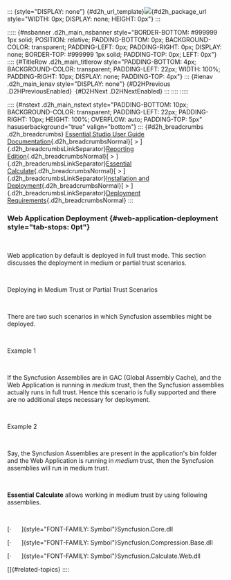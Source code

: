 ::: {style="DISPLAY: none"}
[](ms-xhelp:///?Id=d2h_url_template){#d2h_url_template}![](!package_url!){#d2h_package_url style="WIDTH: 0px; DISPLAY: none; HEIGHT: 0px"}
:::

::::: {#nsbanner .d2h_main_nsbanner style="BORDER-BOTTOM: #999999 1px solid; POSITION: relative; PADDING-BOTTOM: 0px; BACKGROUND-COLOR: transparent; PADDING-LEFT: 0px; PADDING-RIGHT: 0px; DISPLAY: none; BORDER-TOP: #999999 1px solid; PADDING-TOP: 0px; LEFT: 0px"}
:::: {#TitleRow .d2h_main_titlerow style="PADDING-BOTTOM: 4px; BACKGROUND-COLOR: transparent; PADDING-LEFT: 22px; WIDTH: 100%; PADDING-RIGHT: 10px; DISPLAY: none; PADDING-TOP: 4px"}
::: {#ienav .d2h_main_ienav style="DISPLAY: none"}
[](ms-xhelp:///?Id=c81f2786-6a5a-4e37-bcae-892af4880fe1){#D2HPrevious .D2HPreviousEnabled}  [](ms-xhelp:///?Id=9a68faa8-f16b-4e2e-9665-4a2bb315f199){#D2HNext .D2HNextEnabled}
:::
::::
:::::

:::: {#nstext .d2h_main_nstext style="PADDING-BOTTOM: 10px; BACKGROUND-COLOR: transparent; PADDING-LEFT: 22px; PADDING-RIGHT: 10px; HEIGHT: 100%; OVERFLOW: auto; PADDING-TOP: 5px" hasuserbackground="true" valign="bottom"}
::: {#d2h_breadcrumbs .d2h_breadcrumbs}
[Essential Studio User Guide Documentation](ms-xhelp:///?Id=12457748-09e3-4d74-a240-8e049cedf030){.d2h_breadcrumbsNormal}[ \> ]{.d2h_breadcrumbsLinkSeparator}[Reporting Edition](ms-xhelp:///?Id=027aa5b6-6676-4f93-ad23-c20e8c45792e){.d2h_breadcrumbsNormal}[ \> ]{.d2h_breadcrumbsLinkSeparator}[Essential Calculate](ms-xhelp:///?Id=2ea52c7f-a332-43bd-9ca7-2ea0898ff54e){.d2h_breadcrumbsNormal}[ \> ]{.d2h_breadcrumbsLinkSeparator}[Installation and Deployment](ms-xhelp:///?Id=3bd0a42b-7f09-45c5-a53e-95de0392967b){.d2h_breadcrumbsNormal}[ \> ]{.d2h_breadcrumbsLinkSeparator}[Deployment Requirements](ms-xhelp:///?Id=f37a8bc2-2976-421d-864c-d1f02a31f6a6){.d2h_breadcrumbsNormal}
:::

### Web Application Deployment {#web-application-deployment style="tab-stops: 0pt"}

 

Web application by default is deployed in full trust mode. This section discusses the deployment in medium or partial trust scenarios.

 

Deploying in Medium Trust or Partial Trust Scenarios

 

There are two such scenarios in which Syncfusion assemblies might be deployed.

 

Example 1

 

If the Syncfusion Assemblies are in GAC (Global Assembly Cache), and the Web Application is running in *medium* trust, then the Syncfusion assemblies actually runs in full trust. Hence this scenario is fully supported and there are no additional steps necessary for deployment.

 

Example 2

 

Say, the Syncfusion Assemblies are present in the application\'s bin folder and the Web Application is running in *medium* trust, then the Syncfusion assemblies will run in medium trust.

 

**Essential Calculate** allows working in medium trust by using following assemblies.

 

[·      ]{style="FONT-FAMILY: Symbol"}Syncfusion.Core.dll

[·      ]{style="FONT-FAMILY: Symbol"}Syncfusion.Compression.Base.dll

[·      ]{style="FONT-FAMILY: Symbol"}Syncfusion.Calculate.Web.dll

[]{#related-topics}
::::
